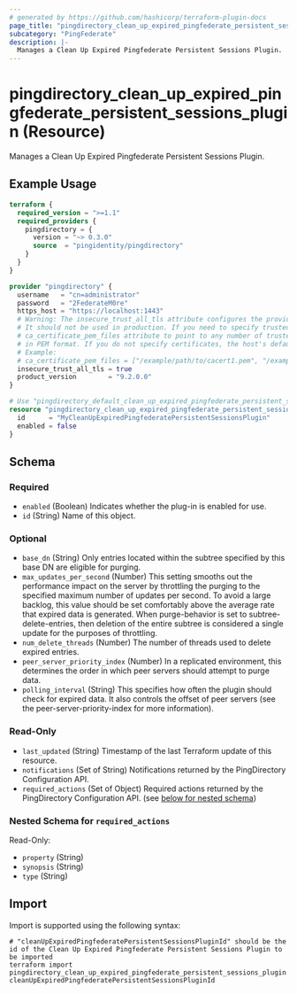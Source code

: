 ```yaml
---
# generated by https://github.com/hashicorp/terraform-plugin-docs
page_title: "pingdirectory_clean_up_expired_pingfederate_persistent_sessions_plugin Resource - terraform-provider-pingdirectory"
subcategory: "PingFederate"
description: |-
  Manages a Clean Up Expired Pingfederate Persistent Sessions Plugin.
---
```


# pingdirectory_clean_up_expired_pingfederate_persistent_sessions_plugin (Resource)

Manages a Clean Up Expired Pingfederate Persistent Sessions Plugin.

## Example Usage

```terraform
terraform {
  required_version = ">=1.1"
  required_providers {
    pingdirectory = {
      version = "~> 0.3.0"
      source  = "pingidentity/pingdirectory"
    }
  }
}

provider "pingdirectory" {
  username   = "cn=administrator"
  password   = "2FederateM0re"
  https_host = "https://localhost:1443"
  # Warning: The insecure_trust_all_tls attribute configures the provider to trust any certificate presented by the PingDirectory server.
  # It should not be used in production. If you need to specify trusted CA certificates, use the
  # ca_certificate_pem_files attribute to point to any number of trusted CA certificate files
  # in PEM format. If you do not specify certificates, the host's default root CA set will be used.
  # Example:
  # ca_certificate_pem_files = ["/example/path/to/cacert1.pem", "/example/path/to/cacert2.pem"]
  insecure_trust_all_tls = true
  product_version        = "9.2.0.0"
}

# Use "pingdirectory_default_clean_up_expired_pingfederate_persistent_sessions_plugin" if you are adopting existing configuration from the PingDirectory server into Terraform
resource "pingdirectory_clean_up_expired_pingfederate_persistent_sessions_plugin" "myCleanUpExpiredPingfederatePersistentSessionsPlugin" {
  id      = "MyCleanUpExpiredPingfederatePersistentSessionsPlugin"
  enabled = false
}
```

<!-- schema generated by tfplugindocs -->
## Schema

### Required

- `enabled` (Boolean) Indicates whether the plug-in is enabled for use.
- `id` (String) Name of this object.

### Optional

- `base_dn` (String) Only entries located within the subtree specified by this base DN are eligible for purging.
- `max_updates_per_second` (Number) This setting smooths out the performance impact on the server by throttling the purging to the specified maximum number of updates per second. To avoid a large backlog, this value should be set comfortably above the average rate that expired data is generated. When purge-behavior is set to subtree-delete-entries, then deletion of the entire subtree is considered a single update for the purposes of throttling.
- `num_delete_threads` (Number) The number of threads used to delete expired entries.
- `peer_server_priority_index` (Number) In a replicated environment, this determines the order in which peer servers should attempt to purge data.
- `polling_interval` (String) This specifies how often the plugin should check for expired data. It also controls the offset of peer servers (see the peer-server-priority-index for more information).

### Read-Only

- `last_updated` (String) Timestamp of the last Terraform update of this resource.
- `notifications` (Set of String) Notifications returned by the PingDirectory Configuration API.
- `required_actions` (Set of Object) Required actions returned by the PingDirectory Configuration API. (see [below for nested schema](#nestedatt--required_actions))

<a id="nestedatt--required_actions"></a>
### Nested Schema for `required_actions`

Read-Only:

- `property` (String)
- `synopsis` (String)
- `type` (String)

## Import

Import is supported using the following syntax:

```shell
# "cleanUpExpiredPingfederatePersistentSessionsPluginId" should be the id of the Clean Up Expired Pingfederate Persistent Sessions Plugin to be imported
terraform import pingdirectory_clean_up_expired_pingfederate_persistent_sessions_plugin.myCleanUpExpiredPingfederatePersistentSessionsPlugin cleanUpExpiredPingfederatePersistentSessionsPluginId
```
